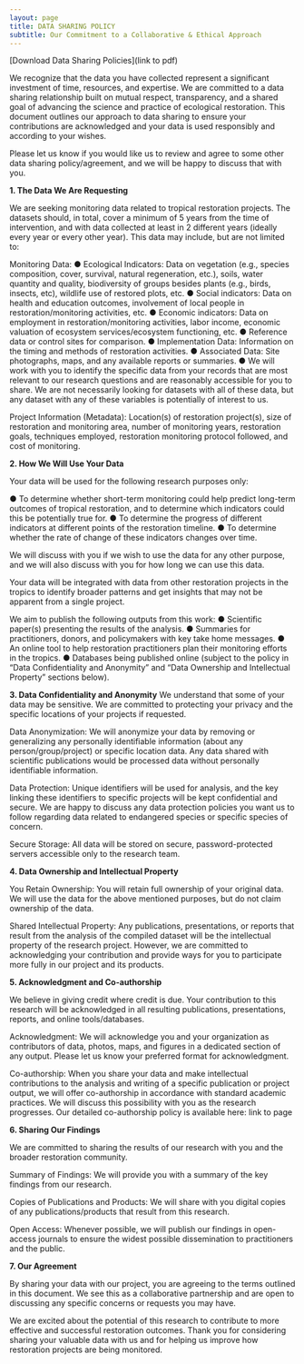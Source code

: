 ```yaml
---
layout: page
title: DATA SHARING POLICY
subtitle: Our Commitment to a Collaborative & Ethical Approach
---
```


[Download Data Sharing Policies](link to pdf)

We recognize that the data you have collected represent a significant investment of time, resources, and expertise. We are committed to a data sharing relationship built on mutual respect, transparency, and a shared goal of advancing the science and practice of ecological restoration. This document outlines our approach to data sharing to ensure your contributions are acknowledged and your data is used responsibly and according to your wishes.

Please let us know if you would like us to review and agree to some other data sharing policy/agreement, and we will be happy to discuss that with you.

**1. The Data We Are Requesting**

We are seeking monitoring data related to tropical restoration projects. The datasets should, in total, cover a minimum of 5 years from the time of intervention, and with data collected at least in 2 different years (ideally every year or every other year). This data may include, but are not limited to:

Monitoring Data:
●	Ecological Indicators: Data on vegetation (e.g., species composition, cover, survival, natural regeneration, etc.), soils, water quantity and quality, biodiversity of groups besides plants (e.g., birds, insects, etc), wildlife use of restored plots, etc.
●	Social indicators: Data on health and education outcomes, involvement of local people in restoration/monitoring activities, etc.
●	Economic indicators: Data on employment in restoration/monitoring activities, labor income, economic valuation of ecosystem services/ecosystem functioning, etc.
●	Reference data or control sites for comparison.
●	Implementation Data: Information on the timing and methods of restoration activities.
●	Associated Data: Site photographs, maps, and any available reports or summaries.
●	We will work with you to identify the specific data from your records that are most relevant to our research questions and are reasonably accessible for you to share. We are not necessarily looking for datasets with all of these data, but any dataset with any of these variables is potentially of interest to us.

Project Information (Metadata): Location(s) of restoration project(s), size of restoration and monitoring area, number of monitoring years, restoration goals, techniques employed, restoration monitoring protocol followed, and cost of monitoring.

**2. How We Will Use Your Data**

Your data will be used for the following research purposes only:

●	To determine whether short-term monitoring could help predict long-term outcomes of tropical restoration, and to determine which indicators could this be potentially true for.
●	To determine the progress of different indicators at different points of the restoration timeline.
●	To determine whether the rate of change of these indicators changes over time.

We will discuss with you if we wish to use the data for any other purpose, and we will also discuss with you for how long we can use this data.

Your data will be integrated with data from other restoration projects in the tropics to identify broader patterns and get insights that may not be apparent from a single project.

We aim to publish the following outputs from this work: 
●	Scientific paper(s) presenting the results of the analysis.
●	Summaries for practitioners, donors, and policymakers with key take home messages.
●	An online tool to help restoration practitioners plan their monitoring efforts in the tropics.
●	Databases being published online (subject to the policy in “Data Confidentiality and Anonymity” and “Data Ownership and Intellectual Property” sections below).

**3. Data Confidentiality and Anonymity**
We understand that some of your data may be sensitive. We are committed to protecting your privacy and the specific locations of your projects if requested.

Data Anonymization: We will anonymize your data by removing or generalizing any personally identifiable information (about any person/group/project) or specific location data. Any data shared with scientific publications would be processed data without personally identifiable information. 

Data Protection: Unique identifiers will be used for analysis, and the key linking these identifiers to specific projects will be kept confidential and secure. We are happy to discuss any data protection policies you want us to follow regarding data related to endangered species or specific species of concern.

Secure Storage: All data will be stored on secure, password-protected servers accessible only to the research team.

**4. Data Ownership and Intellectual Property**

You Retain Ownership: You will retain full ownership of your original data. We will use the data for the above mentioned purposes, but do not claim ownership of the data.

Shared Intellectual Property: Any publications, presentations, or reports that result from the analysis of the compiled dataset will be the intellectual property of the research project. However, we are committed to acknowledging your contribution and provide ways for you to participate more fully in our project and its products.

**5. Acknowledgment and Co-authorship**

We believe in giving credit where credit is due. Your contribution to this research will be acknowledged in all resulting publications, presentations, reports, and online tools/databases.

Acknowledgment: We will acknowledge you and your organization as contributors of data, photos, maps, and figures in a dedicated section of any output. Please let us know your preferred format for acknowledgment.

Co-authorship: When you share your data and make intellectual contributions to the analysis and writing of a specific publication or project output, we will offer co-authorship in accordance with standard academic practices. We will discuss this possibility with you as the research progresses. Our detailed co-authorship policy is available here: <insert link> link to page

**6. Sharing Our Findings**

We are committed to sharing the results of our research with you and the broader restoration community.

Summary of Findings: We will provide you with a summary of the key findings from our research.

Copies of Publications and Products: We will share with you digital copies of any publications/products that result from this research.

Open Access: Whenever possible, we will publish our findings in open-access journals to ensure the widest possible dissemination to practitioners and the public.

**7. Our Agreement**

By sharing your data with our project, you are agreeing to the terms outlined in this document. We see this as a collaborative partnership and are open to discussing any specific concerns or requests you may have.

We are excited about the potential of this research to contribute to more effective and successful restoration outcomes. Thank you for considering sharing your valuable data with us and for helping us improve how restoration projects are being monitored.



